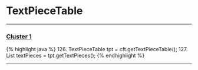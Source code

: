 # TextPieceTable

***

### [Cluster 1](./1)
{% highlight java %}
126. TextPieceTable tpt = cft.getTextPieceTable();
127. List textPieces = tpt.getTextPieces();
{% endhighlight %}

***


